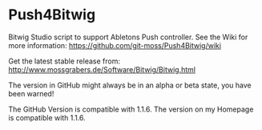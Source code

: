 Push4Bitwig
===========

Bitwig Studio script to support Abletons Push controller.
See the Wiki for more information: https://github.com/git-moss/Push4Bitwig/wiki

Get the latest stable release from: http://www.mossgrabers.de/Software/Bitwig/Bitwig.html

The version in GitHub might always be in an alpha or beta state, you have been warned!

The GitHub Version is compatible with 1.1.6. The version on my Homepage is compatible with 1.1.6.